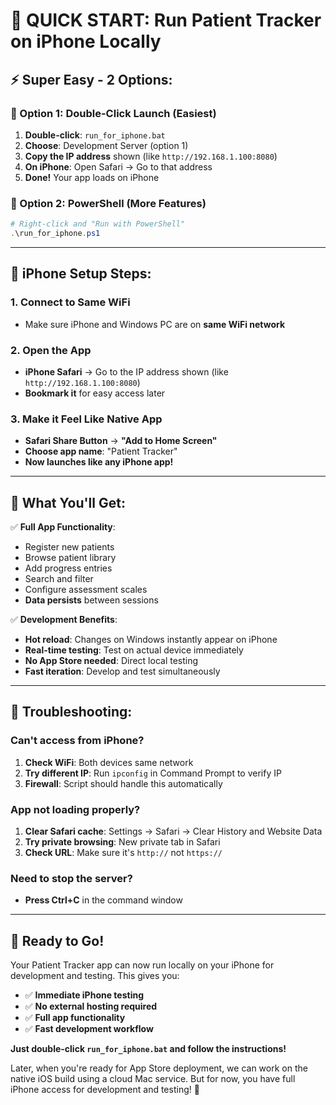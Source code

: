 # 📱 QUICK START: Run Patient Tracker on iPhone Locally

## ⚡ **Super Easy - 2 Options:**

### **🚀 Option 1: Double-Click Launch (Easiest)**
1. **Double-click**: `run_for_iphone.bat`
2. **Choose**: Development Server (option 1)
3. **Copy the IP address** shown (like `http://192.168.1.100:8080`)
4. **On iPhone**: Open Safari → Go to that address
5. **Done!** Your app loads on iPhone

### **🔧 Option 2: PowerShell (More Features)**
```powershell
# Right-click and "Run with PowerShell"
.\run_for_iphone.ps1
```

---

## 📱 **iPhone Setup Steps:**

### **1. Connect to Same WiFi**
- Make sure iPhone and Windows PC are on **same WiFi network**

### **2. Open the App**
- **iPhone Safari** → Go to the IP address shown (like `http://192.168.1.100:8080`)
- **Bookmark it** for easy access later

### **3. Make it Feel Like Native App**
- **Safari Share Button** → **"Add to Home Screen"**
- **Choose app name**: "Patient Tracker"
- **Now launches like any iPhone app!**

---

## 🎯 **What You'll Get:**

✅ **Full App Functionality**:
- Register new patients
- Browse patient library  
- Add progress entries
- Search and filter
- Configure assessment scales
- **Data persists** between sessions

✅ **Development Benefits**:
- **Hot reload**: Changes on Windows instantly appear on iPhone
- **Real-time testing**: Test on actual device immediately
- **No App Store needed**: Direct local testing
- **Fast iteration**: Develop and test simultaneously

---

## 🔧 **Troubleshooting:**

### **Can't access from iPhone?**
1. **Check WiFi**: Both devices same network
2. **Try different IP**: Run `ipconfig` in Command Prompt to verify IP
3. **Firewall**: Script should handle this automatically

### **App not loading properly?**
1. **Clear Safari cache**: Settings → Safari → Clear History and Website Data
2. **Try private browsing**: New private tab in Safari
3. **Check URL**: Make sure it's `http://` not `https://`

### **Need to stop the server?**
- **Press Ctrl+C** in the command window

---

## 🎊 **Ready to Go!**

Your Patient Tracker app can now run locally on your iPhone for development and testing. This gives you:

- ✅ **Immediate iPhone testing**
- ✅ **No external hosting required**  
- ✅ **Full app functionality**
- ✅ **Fast development workflow**

**Just double-click `run_for_iphone.bat` and follow the instructions!**

Later, when you're ready for App Store deployment, we can work on the native iOS build using a cloud Mac service. But for now, you have full iPhone access for development and testing! 🚀
